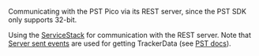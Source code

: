Communicating with the PST Pico via its REST server, since the PST SDK only supports 32-bit.

Using the [ServiceStack](https://servicestack.net/) for communication with the REST server. Note that [Server sent events](https://developer.mozilla.org/en-US/docs/Web/API/Server-sent_events/Using_server-sent_events#Event_stream_format) are used for getting TrackerData (see [PST docs](file:///C:/Program%20Files%20(x86)/PS-Tech/PST/Development/docs/_start_tracker_data_stream.html)). <!-- PST docs only available if the PST software suite is installed; its a local documentation -->